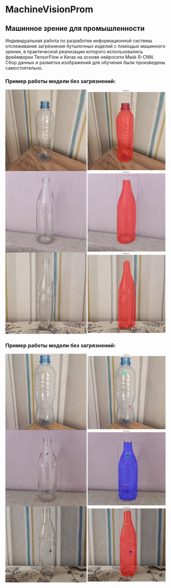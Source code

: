 # MachineVisionProm
## Машинное зрение для промышленности

Индивидуальная работа по разработке информационной системы отслеживания загрязнения бутылочных изделий с помощью машинного зрения, в практической реализации которого использовались фреймворки TensorFlow и Keras на основе нейросети Mask R-CNN. Сбор данных и разметка изображений для обучения были произведены самостоятельно.

### Пример работы модели без загрязнений:
![Without dirty](https://github.com/Flexstor/MachineVisionProm/blob/master/tests/without%20dirty.png)

### Пример работы модели без загрязнений:
![Without dirty](https://github.com/Flexstor/MachineVisionProm/blob/master/tests/with%20dirty.png)

